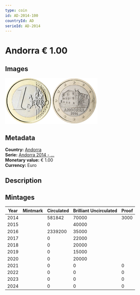 ```yaml
---
type: coin
id: AD-2014-100
countryId: AD
serieId: AD-2014
---
```


# Andorra € 1.00

## Images

<img src="../../../Images/common-2007-100.webp" height="150" alt="Front image"><img src="Images/andorra-2014-100.webp" height="150" alt="Back image">

## Metadata

**Country:** [Andorra](../index.md)\
**Serie:** [Andorra 2014 - ...](index.md)\
**Monetary value:** € 1.00\
**Currency:** Euro

## Description


## Mintages

| Year | Mintmark | Circulated | Brilliant Uncirculated | Proof |
| ---- | -------- | ---------- | ---------------------- | ----- |
| 2014 |  | 581842| 70000 | 3000 |
| 2015 |  | 0| 40000 |  |
| 2016 |  | 2339200| 35000 |  |
| 2017 |  | 0| 22000 |  |
| 2018 |  | 0| 20000 |  |
| 2019 |  | 0| 15000 |  |
| 2020 |  | 0| 20000 |  |
| 2021 |  | 0 | 0 | 0 |
| 2022 |  | 0 | 0 | 0 |
| 2023 |  | 0 | 0 | 0 |
| 2024 |  | 0 | 0 | 0 |
